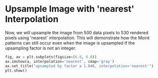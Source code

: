 # Upsample Image with 'nearest' Interpolation

Now, we will upsample the image from 500 data pixels to 530 rendered pixels using 'nearest' interpolation. This will demonstrate how the Moiré patterns can still occur even when the image is upsampled if the upsampling factor is not an integer.

```python
fig, ax = plt.subplots(figsize=(6.8, 6.8))
ax.imshow(a, interpolation='nearest', cmap='gray')
ax.set_title("upsampled by factor a 1.048, interpolation='nearest'")
plt.show()
```

